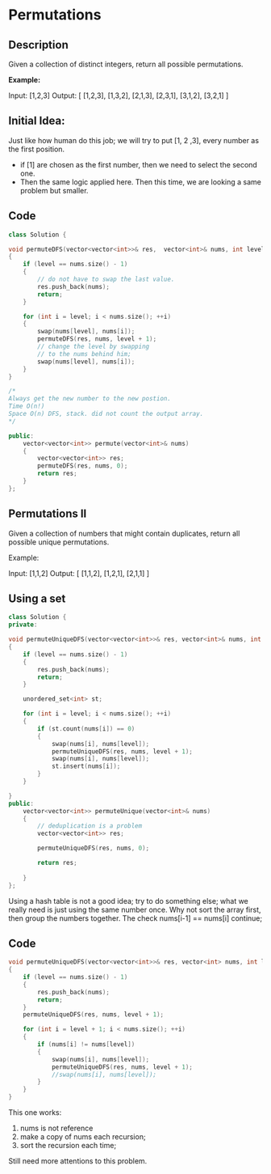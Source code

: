 # Permutations

## Description

Given a collection of distinct integers, return all possible permutations.

**Example:**

Input: [1,2,3]
Output:
[
  [1,2,3],
  [1,3,2],
  [2,1,3],
  [2,3,1],
  [3,1,2],
  [3,2,1]
]

## Initial Idea: 

Just like how human do this job; 
we will try to put [1, 2 ,3], every number as the first position. 
- if [1] are chosen as the first number, then we need to select the second one. 
- Then the same logic applied here. Then this time, we are looking a same problem but smaller. 

## Code

```cpp
class Solution {

void permuteDFS(vector<vector<int>>& res,  vector<int>& nums, int level)
{
    if (level == nums.size() - 1)
    {
        // do not have to swap the last value. 
        res.push_back(nums); 
        return; 
    }

    for (int i = level; i < nums.size(); ++i)
    {
        swap(nums[level], nums[i]); 
        permuteDFS(res, nums, level + 1); 
        // change the level by swapping 
        // to the nums behind him; 
        swap(nums[level], nums[i]); 
    }
}

/*
Always get the new number to the new postion. 
Time O(n!)
Space O(n) DFS, stack. did not count the output array. 
*/

public:
    vector<vector<int>> permute(vector<int>& nums) 
    {
        vector<vector<int>> res; 
        permuteDFS(res, nums, 0); 
        return res; 
    }
};
```

## Permutations II

Given a collection of numbers that might contain duplicates, return all possible unique permutations.

Example:

Input: [1,1,2]
Output:
[
  [1,1,2],
  [1,2,1],
  [2,1,1]
]

## Using a set

```cpp
class Solution {
private: 

void permuteUniqueDFS(vector<vector<int>>& res, vector<int>& nums, int level)
{
    if (level == nums.size() - 1)
    {
        res.push_back(nums); 
        return; 
    }

    unordered_set<int> st; 

    for (int i = level; i < nums.size(); ++i)
    {
        if (st.count(nums[i]) == 0)
        {
            swap(nums[i], nums[level]); 
            permuteUniqueDFS(res, nums, level + 1); 
            swap(nums[i], nums[level]);
            st.insert(nums[i]); 
        }
    }

}
public:
    vector<vector<int>> permuteUnique(vector<int>& nums) 
    {
        // deduplication is a problem
        vector<vector<int>> res; 

        permuteUniqueDFS(res, nums, 0); 

        return res;
        
    }
};
```

Using a hash table is not a good idea; try to do something else; 
what we really need is just using the same number once. Why not sort the array first, then group the numbers together. 
The check nums[i-1] == nums[i] continue; 

## Code

```cpp
void permuteUniqueDFS(vector<vector<int>>& res, vector<int> nums, int level)
{
    if (level == nums.size() - 1)
    {
        res.push_back(nums); 
        return; 
    }
    permuteUniqueDFS(res, nums, level + 1); 

    for (int i = level + 1; i < nums.size(); ++i)
    {
        if (nums[i] != nums[level])
        {
            swap(nums[i], nums[level]); 
            permuteUniqueDFS(res, nums, level + 1); 
            //swap(nums[i], nums[level]);
        }
    }
}
```

This one works: 
1. nums is not reference
2. make a copy of nums each recursion; 
3. sort the recursion each time; 

Still need more attentions to this problem. 

